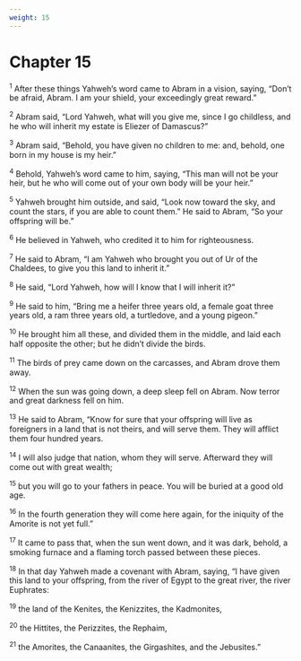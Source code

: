 ```yaml
---
weight: 15
---
```


# Chapter 15

<sup>1</sup> After these things Yahweh’s word came to Abram in a vision, saying, “Don’t be afraid, Abram. I am your shield, your exceedingly great reward.” 

<sup>2</sup> Abram said, “Lord Yahweh, what will you give me, since I go childless, and he who will inherit my estate is Eliezer of Damascus?” 

<sup>3</sup> Abram said, “Behold, you have given no children to me: and, behold, one born in my house is my heir.” 

<sup>4</sup> Behold, Yahweh’s word came to him, saying, “This man will not be your heir, but he who will come out of your own body will be your heir.” 

<sup>5</sup> Yahweh brought him outside, and said, “Look now toward the sky, and count the stars, if you are able to count them.” He said to Abram, “So your offspring will be.” 

<sup>6</sup> He believed in Yahweh, who credited it to him for righteousness. 

<sup>7</sup> He said to Abram, “I am Yahweh who brought you out of Ur of the Chaldees, to give you this land to inherit it.” 

<sup>8</sup> He said, “Lord Yahweh, how will I know that I will inherit it?” 

<sup>9</sup> He said to him, “Bring me a heifer three years old, a female goat three years old, a ram three years old, a turtledove, and a young pigeon.” 

<sup>10</sup> He brought him all these, and divided them in the middle, and laid each half opposite the other; but he didn’t divide the birds. 

<sup>11</sup> The birds of prey came down on the carcasses, and Abram drove them away. 

<sup>12</sup> When the sun was going down, a deep sleep fell on Abram. Now terror and great darkness fell on him. 

<sup>13</sup> He said to Abram, “Know for sure that your offspring will live as foreigners in a land that is not theirs, and will serve them. They will afflict them four hundred years. 

<sup>14</sup> I will also judge that nation, whom they will serve. Afterward they will come out with great wealth; 

<sup>15</sup> but you will go to your fathers in peace. You will be buried at a good old age. 

<sup>16</sup> In the fourth generation they will come here again, for the iniquity of the Amorite is not yet full.” 

<sup>17</sup> It came to pass that, when the sun went down, and it was dark, behold, a smoking furnace and a flaming torch passed between these pieces. 

<sup>18</sup> In that day Yahweh made a covenant with Abram, saying, “I have given this land to your offspring, from the river of Egypt to the great river, the river Euphrates: 

<sup>19</sup> the land of the Kenites, the Kenizzites, the Kadmonites, 

<sup>20</sup> the Hittites, the Perizzites, the Rephaim, 

<sup>21</sup> the Amorites, the Canaanites, the Girgashites, and the Jebusites.” 


